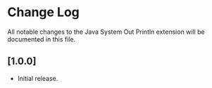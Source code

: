 # Change Log

All notable changes to the Java System Out Println extension will be documented in this file.

## [1.0.0]

- Initial release.

